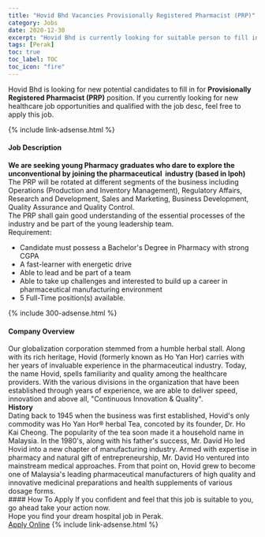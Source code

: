 ```yaml
---
title: "Hovid Bhd Vacancies Provisionally Registered Pharmacist (PRP)" 
category: Jobs 
date: 2020-12-30 
excerpt: "Hovid Bhd is currently looking for suitable person to fill in the Provisionally Registered Pharmacist (PRP) which positioned at Perak" 
tags: [Perak] 
toc: true 
toc_label: TOC 
toc_icon: "fire" 
--- 
```


<p>Hovid Bhd is looking for new potential candidates to fill in for <b>Provisionally Registered Pharmacist (PRP)</b> position. If you currently looking for new healthcare job opportunities and qualified with the job desc, feel free to apply this job.
</p>{% include link-adsense.html %} 
<div><div><div><h4>Job Description</h4></div></div><div><div><span><div><div><strong>We are seeking young Pharmacy graduates who dare to explore the unconventional by joining the pharmaceutical&#160; industry (based in Ipoh)</strong></div><div>The PRP will be rotated at different segments of the business including Operations (Production and Inventory Management), Regulatory Affairs, Research and Development, Sales and Marketing, Business Development, Quality Assurance and Quality Control.</div><div>The PRP shall gain good understanding of the essential processes of the industry and be part of the young leadership team.</div><div>Requirement:</div><ul><li>Candidate must possess a Bachelor's Degree in Pharmacy with strong CGPA</li><li>A fast-learner with energetic drive</li><li>Able to lead and be part of a team</li><li>Able to take up challenges and interested to build up a career in pharmaceutical manufacturing environment</li><li>5 Full-Time position(s) available.</li></ul></div></span></div></div></div> 
{% include 300-adsense.html %} 
<div><div><div><h4>Company Overview</h4></div></div><div><div><span><div><div>
	Our globalization corporation stemmed from a humble herbal stall. Along with its rich heritage, Hovid (formerly known as Ho Yan Hor) carries with her years of invaluable experience in the pharmaceutical industry. Today, the name Hovid, spells familiarity and quality among the healthcare providers. With the various divisions in the organization that have been established through years of experience, we are able to deliver speed, innovation and above all, "Continuous Innovation &amp; Quality".</div>
<div>
<strong>History</strong></div>
<div>
	Dating back to 1945 when the business was first established, Hovid's only commodity was Ho Yan Hor&#174; herbal Tea, concoted by its founder, Dr. Ho Kai Cheong. The popularity of the tea soon made it a household name in Malaysia. In the 1980's, along with his father's success, Mr. David Ho led Hovid into a new chapter of manufacturing industry. Armed with expertise in pharmacy and natural gift of entrepreneurship, Mr. David Ho ventured into mainstream medical approaches. From that point on, Hovid grew to become one of Malaysia's leading pharmaceutical manufacturers of high quality and innovative medicinal preparations and health supplements of various dosage forms.</div></div></span></div></div></div> 
#### How To Apply 
If you confident and feel that this job is suitable to you, go ahead take your action now. <br/> 
Hope you find your dream hospital job in Perak. <br/> 
<a href="https://www.jobstreet.com.my/en/job/provisionally-registered-pharmacist-prp-4443895?jobId=jobstreet-my-job-4443895&sectionRank=8&token=0~8f5154e5-e026-449e-a726-6eb199a1fe22&fr=SRP%20View%20In%20New%20Ta" class="btn btn--warning" target="_blank" rel="nofollow noopenner">Apply Online</a> 
{% include link-adsense.html %} 
